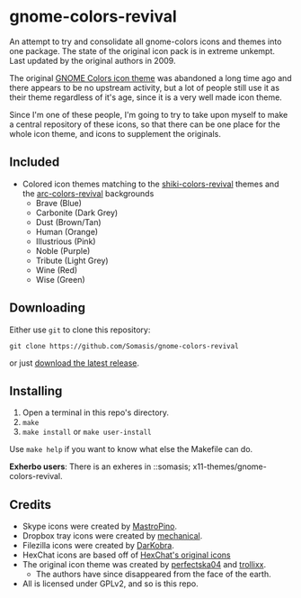 # gnome-colors-revival
An attempt to try and consolidate all gnome-colors icons and themes into one package.
The state of the original icon pack is in extreme unkempt.
Last updated by the original authors in 2009.

The original [GNOME Colors icon theme]
was abandoned a long time ago and there appears to be no upstream activity,
but a lot of people still use it as their theme regardless of it's age, since
it is a very well made icon theme.

Since I'm one of these people, I'm going to try to take upon myself to make a
central repository of these icons, so that there can be one place for the whole
icon theme, and icons to supplement the originals.

## Included
- Colored icon themes matching to the [shiki-colors-revival] themes and the
  [arc-colors-revival] backgrounds
  - Brave (Blue)
  - Carbonite (Dark Grey)
  - Dust (Brown/Tan)
  - Human (Orange)
  - Illustrious (Pink)
  - Noble (Purple)
  - Tribute (Light Grey)
  - Wine (Red)
  - Wise (Green)

## Downloading
Either use `git` to clone this repository:
  
    git clone https://github.com/Somasis/gnome-colors-revival
  
or just [download the latest release](releases).

## Installing
1. Open a terminal in this repo's directory.
2. `make`
3. `make install` or `make user-install`

Use `make help` if you want to know what else the Makefile can do.

**Exherbo users**: There is an exheres in ::somasis; x11-themes/gnome-colors-revival.

## Credits
- Skype icons were created by [MastroPino].
- Dropbox tray icons were created by [mechanical].
- Filezilla icons were created by [DarKobra].
- HexChat icons are based off of [HexChat's original icons]
- The original icon theme was created by [perfectska04] and [trollixx].
  - The authors have since disappeared from the face of the earth.
- All is licensed under GPLv2, and so is this repo.

[GNOME Colors icon theme]: http://code.google.com/p/gnome-colors/
[MastroPino]: http://mastropino.deviantart.com/art/eSkype-204048506
[mechanical]: http://gnome-look.org/content/show.php/Dropbox+Color+Status+Icons?content=132827
[DarKobra]: http://darkobra.deviantart.com/art/FileZilla-Tango-Icon-103292389
[HexChat's original icons]: https://github.com/hexchat/hexchat/blob/master/data/icons/hexchat.svg
[perfectska04]: https://code.google.com/u/perfectska04
[trollixx]: https://code.google.com/u/trollixx
[releases]: https://github.com/Somasis/gnome-colors-revival/releases
[arc-colors-revival]: https://github.com/Somasis/arc-colors-revival
[shiki-colors-revival]: https://github.com/Somasis/shiki-colors-revival